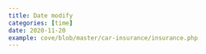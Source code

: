 ```yaml
---
title: Date modify
categories: [time]
date: 2020-11-20
example: cove/blob/master/car-insurance/insurance.php
---
```

